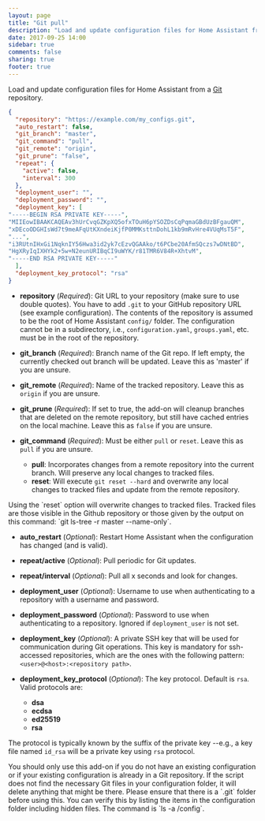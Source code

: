 ```yaml
---
layout: page
title: "Git pull"
description: "Load and update configuration files for Home Assistant from a GIT repository."
date: 2017-09-25 14:00
sidebar: true
comments: false
sharing: true
footer: true
---
```


Load and update configuration files for Home Assistant from a [Git](https://git-scm.com/) repository.

```json
{
  "repository": "https://example.com/my_configs.git",
  "auto_restart": false,
  "git_branch": "master",
  "git_command": "pull",
  "git_remote": "origin",
  "git_prune": "false",
  "repeat": {
    "active": false,
    "interval": 300
  },
  "deployment_user": "",
  "deployment_password": "",
  "deployment_key": [
"-----BEGIN RSA PRIVATE KEY-----",
"MIIEowIBAAKCAQEAv3hUrCvqGZKpXQ5ofxTOuH6pYSOZDsCqPqmaGBdUzBFgauQM",
"xDEcoODGHIsWd7t9meAFqUtKXndeiKjfP0MMKsttnDohL1kb9mRvHre4VUqMsT5F",
"...",
"i3RUtnIHxGi1NqknIY56Hwa3id2yk7cEzvQGAAko/t6PCbe20AfmSQczs7wDNtBD",
"HgXRyIqIXHYk2+5w+N2eunURIBqCI9uWYK/r81TMR6V84R+XhtvM",
"-----END RSA PRIVATE KEY-----"
  ],
  "deployment_key_protocol": "rsa"
}
```

- **repository** (*Required*): Git URL to your repository (make sure to use double quotes). You have to add `.git` to your GitHub repository URL (see example configuration). The contents of the repository is assumed to be the root of Home Assistant `config/` folder. The configuration cannot be in a subdirectory, i.e., `configuration.yaml`, `groups.yaml`, etc. must be in the root of the repository.
- **git_branch** (*Required*): Branch name of the Git repo. If left empty, the currently checked out branch will be updated. Leave this as 'master' if you are unsure.
- **git_remote** (*Required*): Name of the tracked repository. Leave this as `origin` if you are unsure.
- **git_prune** (*Required*): If set to true, the add-on will cleanup branches that are deleted on the remote repository, but still have cached entries on the local machine. Leave this as `false` if you are unsure.
- **git_command** (*Required*): Must be either `pull` or `reset`. Leave this as `pull` if you are unsure.

  * **pull**: Incorporates changes from a remote repository into the current branch. Will preserve any local changes to tracked files.
  * **reset**: Will execute `git reset --hard` and overwrite any local changes to tracked files and update from the remote repository.

<p class='note warning'>
  Using the `reset` option will overwrite changes to tracked files. Tracked files are those visible in the Github repository or those given by the output on this command: `git ls-tree -r master --name-only`.
</p>
  
- **auto_restart** (*Optional*): Restart Home Assistant when the configuration has changed (and is valid).
- **repeat/active** (*Optional*): Pull periodic for Git updates.
- **repeat/interval** (*Optional*): Pull all x seconds and look for changes.
- **deployment_user** (*Optional*): Username to use when authenticating to a repository with a username and password.
- **deployment_password** (*Optional*): Password to use when authenticating to a repository.  Ignored if `deployment_user` is not set.
- **deployment_key** (*Optional*): A private SSH key that will be used for communication during Git operations. This key is mandatory for ssh-accessed repositories, which are the ones with the following pattern: `<user>@<host>:<repository path>`.
- **deployment_key_protocol** (*Optional*): The key protocol. Default is `rsa`. Valid protocols are:

  * **dsa**
  * **ecdsa**
  * **ed25519**
  * **rsa**
  
The protocol is typically known by the suffix of the private key --e.g., a key file named `id_rsa` will be a private key using `rsa` protocol.

<p class='note warning'>
You should only use this add-on if you do not have an existing configuration or if your existing configuration is already in a Git repository. If the script does not find the necessary Git files in your configuration folder, it will delete anything that might be there. Please ensure that there is a `.git` folder before using this. You can verify this by listing the items in the configuration folder including hidden files. The command is `ls -a /config`.
</p>

